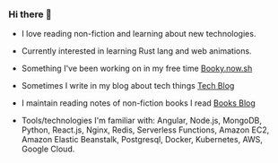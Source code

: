 ### Hi there 👋

- I love reading non-fiction and learning about new technologies.

- Currently interested in learning Rust lang and web animations.

- Something I've been working on in my free time [Booky.now.sh](https://booky.now.sh)

- Sometimes I write in my blog about tech things [Tech Blog](https://alamgirqazi.github.io/tech-blog/)

- I maintain reading notes of non-fiction books I read [Books Blog](https://alamgirqazi.github.io/blog/)

- Tools/technologies I'm familiar with: Angular, Node.js, MongoDB, Python, React.js, Nginx, Redis, Serverless Functions, Amazon EC2, Amazon Elastic Beanstalk, Postgresql, Docker, Kubernetes, AWS, Google Cloud.
